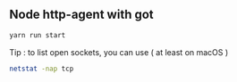 ## Node http-agent with got

```bash
yarn run start
```

Tip : to list open sockets, you can use ( at least on macOS )
```bash
netstat -nap tcp
```
